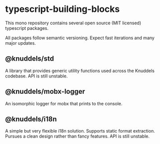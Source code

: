 # typescript-building-blocks

This mono repository contains several open source (MIT licensed) typescript packages.

All packages follow semantic versioning. Expect fast iterations and many major updates.

## @knuddels/std

A library that provides generic utility functions used across the Knuddels codebase.
API is still unstable.

## @knuddels/mobx-logger

An isomorphic logger for mobx that prints to the console.

## @knuddels/i18n

A simple but very flexible i18n solution. Supports static format extraction.
Pursues a clean design rather than fancy features.
API is still unstable.

